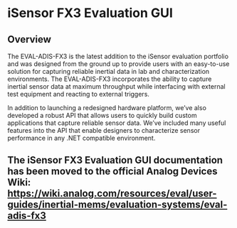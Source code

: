 # iSensor FX3 Evaluation GUI

## Overview

The EVAL-ADIS-FX3 is the latest addition to the iSensor evaluation portfolio and was designed from the ground up to provide users with an easy-to-use solution for capturing reliable inertial data in lab and characterization environments. The EVAL-ADIS-FX3 incorporates the ability to capture inertial sensor data at maximum throughput while interfacing with external test equipment and reacting to external triggers.

In addition to launching a redesigned hardware platform, we’ve also developed a robust API that allows users to quickly build custom applications that capture reliable sensor data. We’ve included many useful features into the API that enable designers to characterize sensor performance in any .NET compatible environment.

## The iSensor FX3 Evaluation GUI documentation has been moved to the official Analog Devices Wiki: https://wiki.analog.com/resources/eval/user-guides/inertial-mems/evaluation-systems/eval-adis-fx3
